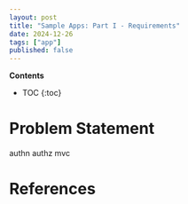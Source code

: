 ```yaml
---
layout: post
title: "Sample Apps: Part I - Requirements"
date: 2024-12-26
tags: ["app"]
published: false
---
```


**Contents**
* TOC
{:toc}

# Problem Statement

authn
authz
mvc




# References

[^1]: []()